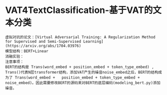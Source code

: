 # VAT4TextClassification-基于VAT的文本分类
    虚拟对抗的论文：[Virtual Adversarial Training: A Regularization Method for Supervised and Semi-Supervised Learning](https://arxiv.org/abs/1704.03976)
    模型结构：BERT+Linear
    消融实验：
    注意事项：
    BERT的结构是 Trans(word_embed + position_embed + token_type_embed) , Trans()代表N层transformer结构，添加VAT产生的噪音noise_embed之后，BERT的结构成为了 Trans(word_embed +   position_embed + token_type_embed + noise_embed)。因此需要修改BERT的源码来对BERT的底层编码(modeling_bert.py)添加噪音。
